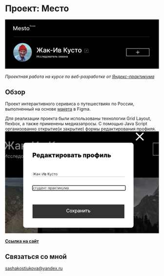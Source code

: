 # __Проект: Место__
<img src="./images/README-header%20.png" alt="Скриншот шапки сайта">

*Проектная работа на курсе по веб-разработке от [Яндекс-практикума](https://practicum.yandex.ru/ "Перейти на сайт практикума")*

## Обзор

Проект интерактивного серивиса о путешествиях по России, выполненный на основе [макета](https://www.figma.com/file/2cn9N9jSkmxD84oJik7xL7/JavaScript.-Sprint-4?node-id=0%3A1 "Посмотреть макет") в Figma. 

Для реализации проекта были использованы технологии Grid Layout, flexbox, а также применены медиазапросы. С помощью Java Script организованно открытие(и закрытие) формы редактирования профиля.
<img src="./images/README-popup.png" alt="скриншот формы редактирования профиля">

**[Ссылка на сайт]()**

## __Связаться со мной__
sashakostiukova@yandex.ru